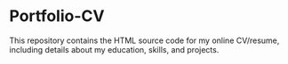 # Portfolio-CV
This repository contains the HTML source code for my online CV/resume, including details about my education, skills, and projects.
